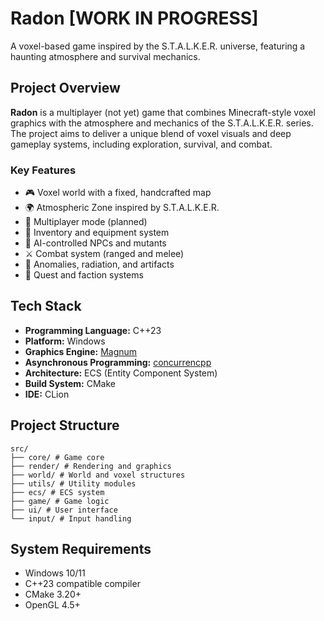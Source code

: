 # Radon [WORK IN PROGRESS]

A voxel-based game inspired by the S.T.A.L.K.E.R. universe, featuring a haunting atmosphere and survival mechanics.

## Project Overview

**Radon** is a multiplayer (not yet) game that combines Minecraft-style voxel graphics with the atmosphere and
mechanics of the S.T.A.L.K.E.R. series. The project aims to deliver a unique blend of voxel visuals and deep gameplay
systems, including exploration, survival, and combat.

### Key Features

- 🎮 Voxel world with a fixed, handcrafted map
- 🌍 Atmospheric Zone inspired by S.T.A.L.K.E.R.
- 👥 Multiplayer mode (planned)
- 🧰 Inventory and equipment system
- 🤖 AI-controlled NPCs and mutants
- ⚔️ Combat system (ranged and melee)
- 🧪 Anomalies, radiation, and artifacts
- 🎯 Quest and faction systems

## Tech Stack

- **Programming Language:** C++23
- **Platform:** Windows
- **Graphics Engine:** [Magnum](https://magnum.graphics/)
- **Asynchronous Programming:** [concurrencpp](https://github.com/David-Haim/concurrencpp)
- **Architecture:** ECS (Entity Component System)
- **Build System:** CMake
- **IDE:** CLion

## Project Structure

```
src/
├── core/ # Game core
├── render/ # Rendering and graphics
├── world/ # World and voxel structures
├── utils/ # Utility modules
├── ecs/ # ECS system
├── game/ # Game logic
├── ui/ # User interface
└── input/ # Input handling
```

## System Requirements

- Windows 10/11
- C++23 compatible compiler
- CMake 3.20+
- OpenGL 4.5+

